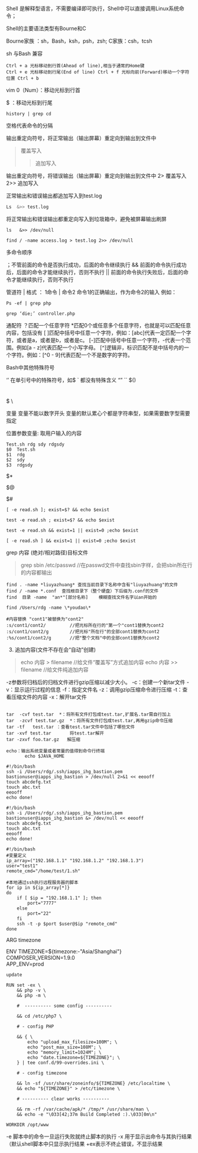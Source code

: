 # 

Shell 是解释型语言，不需要编译即可执行，Shell中可以直接调用Linux系统命令；

Shell的主要语法类型有Bourne和C

Bourne家族 ：sh，Bash，ksh，psh，zsh;
C家族：csh，tcsh

sh 与Bash 兼容

```shell
Ctrl + a 光标移动到行首(Ahead of line),相当于通常的Home键
Ctrl + e 光标移动到行尾(End of line) Ctrl + f 光标向前(Forward)移动一个字符位置 Ctrl + b
```



vim
0（Num）：移动光标到行首

$ ：移动光标到行尾

```shell
history | grep cd
```



空格代表命令的分隔

输出重定向符号，将正常输出（输出屏幕）重定向到输出到文件中
>  覆盖写入
>> 追加写入

输出重定向符号，将错误输出（输出屏幕）重定向到输出到文件中
2>  覆盖写入
2>> 追加写入

正常输出和错误输出都追加写入到test.log

```sh
Ls  &>> test.log
```

将正常输出和错误输出都重定向写入到垃圾箱中，避免被屏幕输出刷屏

```shell
ls   &>> /dev/null
```

```shell
find / -name access.log > test.log 2>> /dev/null
```



多命令顺序

；不管前面的命令是否执行成功，后面的命令继续执行
&&   前面的命令执行成功后，后面的命令才能继续执行，否则不执行
||    前面的命令执行失败后，后面的命令才能继续执行，否则不执行

管道符 |
格式 ：   1命令 | 命令2
命令1的正确输出，作为命令2的输入
例如：

```shell
Ps -ef | grep php

grep ‘die;’ controller.php
```




通配符
？匹配一个任意字符
*匹配0个或任意多个任意字符，也就是可以匹配任意内容，包括没有
[ ]匹配中括号中任意一个字符，例如：[abc]代表一定匹配一个字符，或者是a，或者是b，或者是c。
[-]匹配中括号中任意一个字符，-代表一个范围。例如[a - z]代表匹配一个小写字母。
[^]逻辑非，标识匹配不是中括号内的一个字符。例如：[^0 - 9]代表匹配一个不是数字的字符。


Bash中其他特殊符号

‘’ 在单引号中的特殊符号，如$ ` 都没有特殊含义
“”
``
$()
#
$
\


变量
变量不能以数字开头
变量的默认累心个都是字符串型，如果需要数字型需要指定



位置参数变量:
取用户输入的内容

```shell
Test.sh rdg sdy rdgsdy
$0  Test.sh
$1  rdg
$2  sdy
$3  rdgsdy
```



$*

$@

$#

```shell
[ -e read.sh ]; exist=$? && echo $exist

test -e read.sh ; exist=$? && echo $exist

test -e read.sh && exist=1 || exist=0 ;echo $exist

[ -e read.sh ] && exist=1 || exist=0 ;echo $exist
```



grep  内容  (绝对/相对路径)目标文件
> grep  sbin  /etc/passwd       //在passwd文件中查找sbin字样，会把sbin所在行的内容都输出

```shell
find . -name *liuyazhuang* 查找当前目录下名称中含有"liuyazhuang"的文件
find / -name *.conf  查找根目录下（整个硬盘）下后缀为.conf的文件
find  目录 -name  "an*"[部分名称]    模糊查找文件名字以an开始的

find /Users/rdg -name \*youdao\*
```



```shell
#内容替换 "cont1"被替换为"cont2"
:s/cont1/cont2/         //把光标所在行的"第一个"cont1替换为cont2
:s/cont1/cont2/g        //把光标"所在行"的全部cont1替换为cont2
:%s/cont1/cont2/g       //把"整个文档"中的全部cont1替换为cont2
```



3) 追加内容(文件不存在会“自动”创建)
> echo  内容 > filename    //给文件“覆盖写”方式追加内容
> echo  内容 >> filename   //给文件纯追加内容



-z参数将归档后的归档文件进行gzip压缩以减少大小。
-c：创建一个新tar文件
-v：显示运行过程的信息
-f：指定文件名
-z：调用gzip压缩命令进行压缩
-t：查看压缩文件的内容
-x：解开tar文件

```shell

tar  -cvf test.tar  *：将所有文件打包成test.tar,扩展名.tar需自行加上
tar  -zcvf test.tar.gz  *：将所有文件打包成test.tar,再用gzip命令压缩
tar -tf   test.tar ：查看test.tar文件中包括了哪些文件
tar -xvf test.tar       将test.tar解开
tar -zxvf foo.tar.gz   解压缩

echo：输出系统变量或者常量的值得到命令行终端
       echo $JAVA_HOME
```



```shell
#!/bin/bash
ssh -i /Users/rdg/.ssh/iapps_ihg_bastion.pem bastionuser@iapps_ihg_bastion > /dev/null 2>&1 << eeooff
touch abcdefg.txt
touch abc.txt
eeooff
echo done!

#!/bin/bash
ssh -i /Users/rdg/.ssh/iapps_ihg_bastion.pem bastionuser@iapps_ihg_bastion &> /dev/null << eeooff
touch abcdefg.txt
touch abc.txt
eeooff
echo done!
```



```shell
#!/bin/bash  
#变量定义  
ip_array=("192.168.1.1" "192.168.1.2" "192.168.1.3")  
user="test1"  
remote_cmd="/home/test/1.sh"  

#本地通过ssh执行远程服务器的脚本  
for ip in ${ip_array[*]}  
do  
    if [ $ip = "192.168.1.1" ]; then  
        port="7777"  
    else  
        port="22"  
    fi  
    ssh -t -p $port $user@$ip "remote_cmd"  
done  
```





ARG timezone

ENV TIMEZONE=${timezone:-"Asia/Shanghai"} \
    COMPOSER_VERSION=1.9.0 \
    APP_ENV=prod



```shell
update

RUN set -ex \
    && php -v \
    && php -m \

    #  ---------- some config ----------

​    && cd /etc/php7 \

    # - config PHP

​    && { \
​        echo "upload_max_filesize=100M"; \
​        echo "post_max_size=108M"; \
​        echo "memory_limit=1024M"; \
​        echo "date.timezone=${TIMEZONE}"; \
​    } | tee conf.d/99-overrides.ini \

    # - config timezone

​    && ln -sf /usr/share/zoneinfo/${TIMEZONE} /etc/localtime \
​    && echo "${TIMEZONE}" > /etc/timezone \

    # ---------- clear works ----------

​    && rm -rf /var/cache/apk/* /tmp/* /usr/share/man \
​    && echo -e "\033[42;37m Build Completed :).\033[0m\n"

WORKDIR /opt/www
```





-e 脚本中的命令一旦运行失败就终止脚本的执行
-x 用于显示出命令与其执行结果（默认shell脚本中只显示执行结果
+ex表示不终止错误，不显示结果